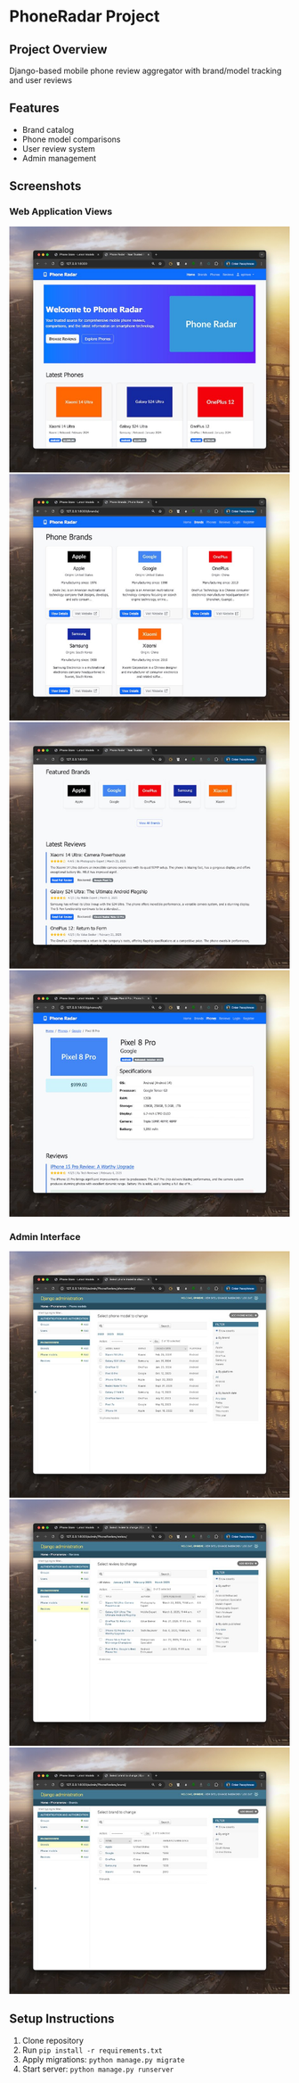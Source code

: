 # PhoneRadar Project

## Project Overview
Django-based mobile phone review aggregator with brand/model tracking and user reviews

## Features
- Brand catalog
- Phone model comparisons
- User review system
- Admin management

## Screenshots

### Web Application Views
![Home Page](../_images/week-4-1.jpg)
![Home Page](../_images/week-4-2.jpg)
![Home Page](../_images/week-4-3.jpg)
![Detailed View](../_images/week-4-4.jpg)

### Admin Interface
![Admin Dashboard 1](../_images/week-4-5.jpg)
![Admin Dashboard 2](../_images/week-4-6.jpg)
![Admin Dashboard 3](../_images/week-4-7.jpg)

## Setup Instructions
1. Clone repository
2. Run `pip install -r requirements.txt`
3. Apply migrations: `python manage.py migrate`
4. Start server: `python manage.py runserver`